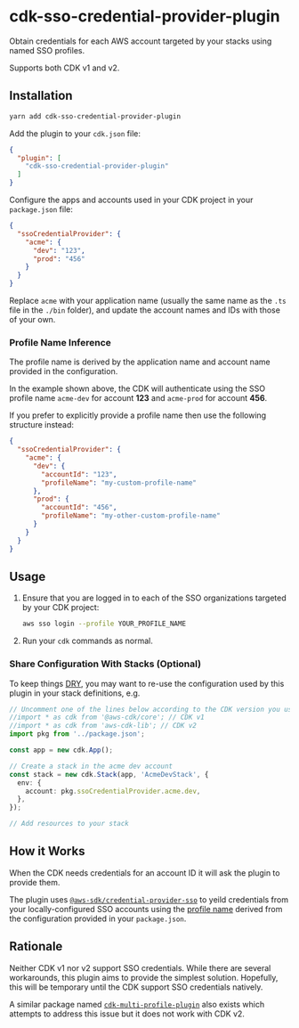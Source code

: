 # cdk-sso-credential-provider-plugin

Obtain credentials for each AWS account targeted by your stacks using named SSO profiles.

Supports both CDK v1 and v2.

## Installation

```bash
yarn add cdk-sso-credential-provider-plugin
```

Add the plugin to your `cdk.json` file:

```json
{
  "plugin": [
    "cdk-sso-credential-provider-plugin"
  ]
}
```

Configure the apps and accounts used in your CDK project in your `package.json` file:

```json
{
  "ssoCredentialProvider": {
    "acme": {
      "dev": "123",
      "prod": "456"
    }
  }
}
```

Replace `acme` with your application name (usually the same name as the `.ts` file in the `./bin`
folder), and update the account names and IDs with those of your own.

### Profile Name Inference

The profile name is derived by the application name and account name provided in the configuration.

In the example shown above, the CDK will authenticate using the SSO profile name `acme-dev` for
account **123** and `acme-prod` for account **456**.

If you prefer to explicitly provide a profile name then use the following structure instead:

```json
{
  "ssoCredentialProvider": {
    "acme": {
      "dev": {
        "accountId": "123",
        "profileName": "my-custom-profile-name"
      },
      "prod": {
        "accountId": "456",
        "profileName": "my-other-custom-profile-name"
      }
    }
  }
}
```

## Usage

1. Ensure that you are logged in to each of the SSO organizations targeted by your CDK project:

    ```bash
    aws sso login --profile YOUR_PROFILE_NAME
    ```

2. Run your `cdk` commands as normal.

### Share Configuration With Stacks (Optional)

To keep things [DRY](https://en.wikipedia.org/wiki/Don%27t_repeat_yourself), you may want to re-use
the configuration used by this plugin in your stack definitions, e.g.

```typescript
// Uncomment one of the lines below according to the CDK version you use
//import * as cdk from '@aws-cdk/core'; // CDK v1
//import * as cdk from 'aws-cdk-lib'; // CDK v2
import pkg from '../package.json';

const app = new cdk.App();

// Create a stack in the acme dev account
const stack = new cdk.Stack(app, 'AcmeDevStack', {
  env: {
    account: pkg.ssoCredentialProvider.acme.dev,
  },
});

// Add resources to your stack
```

## How it Works

When the CDK needs credentials for an account ID it will ask the plugin to provide them.

The plugin uses [`@aws-sdk/credential-provider-sso`](https://www.npmjs.com/package/@aws-sdk/credential-provider-sso) to yeild credentials from your locally-configured SSO accounts using the [profile name](#profile-name-inference)
derived from the configuration provided in your `package.json`.

## Rationale

Neither CDK v1 nor v2 support SSO credentials. While there are several workarounds, this plugin aims
to provide the simplest solution. Hopefully, this will be temporary until the CDK support SSO
credentials natively.

A similar package named [`cdk-multi-profile-plugin`](https://www.npmjs.com/package/cdk-multi-profile-plugin)
also exists which attempts to address this issue but it does not work with CDK v2.
